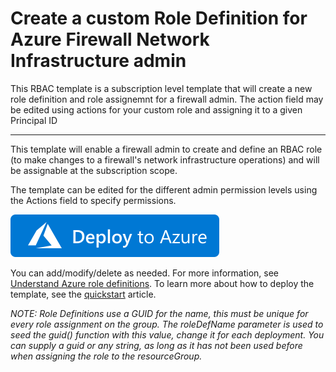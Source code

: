 # Create a custom Role Definition for Azure Firewall Network Infrastructure admin
 

This RBAC template is a subscription level template that will create a new role definition and role assignemnt for a firewall admin. The action field
may be edited using actions for your custom role and assigning it to a given Principal ID

------------------------------------------------------------------------------------------------------------------------------------------  



This template will enable a firewall admin to create and define an RBAC role (to make changes to a firewall's network infrastructure operations) and will be assignable at the subscription scope.  

The template can be edited for the different admin permission levels using the Actions field to specify permissions.


[![Deploy To Azure](https://raw.githubusercontent.com/Azure/azure-quickstart-templates/master/1-CONTRIBUTION-GUIDE/images/deploytoazure.svg?sanitize=true)](https://portal.azure.com/#create/Microsoft.Template/uri/https%3A%2F%2Fraw.githubusercontent.com%2Ftobystic%2FAzureRBACdev%2Fmain%2Fazuredeploy.json%3Ftoken%3DABK3IS74XQVGSJ5GY4AODSC7VLFAG)  



You can add/modify/delete as needed. For more information, see [Understand Azure role definitions](https://docs.microsoft.com/azure/role-based-access-control/role-definitions). 
To learn more about how to deploy the template, see the [quickstart](https://docs.microsoft.com/azure/role-based-access-control/custom-roles-template) article.  


*NOTE: Role Definitions use a GUID for the name, this must be unique for every role assignment on the group. 
The roleDefName parameter is used to seed the guid() function with this value, change it for each deployment. 
You can supply a guid or any string, as long as it has not been used before when assigning the role to the resourceGroup.*
